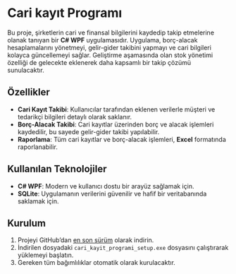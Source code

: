 # Cari kayıt Programı

Bu proje, şirketlerin cari ve finansal bilgilerini kaydedip takip etmelerine olanak tanıyan bir **C# WPF** uygulamasıdır. Uygulama, borç-alacak hesaplamalarını yönetmeyi, gelir-gider takibini yapmayı ve cari bilgileri kolayca güncellemeyi sağlar. Geliştirme aşamasında olan stok yönetimi özelliği de gelecekte eklenerek daha kapsamlı bir takip çözümü sunulacaktır.

## Özellikler

- **Cari Kayıt Takibi**: Kullanıcılar tarafından eklenen verilerle müşteri ve tedarikçi bilgileri detaylı olarak saklanır.
- **Borç-Alacak Takibi**: Cari kayıtlar üzerinden borç ve alacak işlemleri kaydedilir, bu sayede gelir-gider takibi yapılabilir.
- **Raporlama**: Tüm cari kayıtlar ve borç-alacak işlemleri, **Excel** formatında raporlanabilir.

## Kullanılan Teknolojiler

- **C# WPF**: Modern ve kullanıcı dostu bir arayüz sağlamak için.
- **SQLite**: Uygulamanın verilerini güvenilir ve hafif bir veritabanında saklamak için.

## Kurulum

1. Projeyi GitHub’dan [en son sürüm](github.com/Pentoxin/CariKayitProgrami/releases/latest) olarak indirin.
2. İndirilen dosyadaki `cari_kayit_programi_setup.exe` dosyasını çalıştırarak yüklemeyi başlatın.
3. Gereken tüm bağımlılıklar otomatik olarak kurulacaktır.
